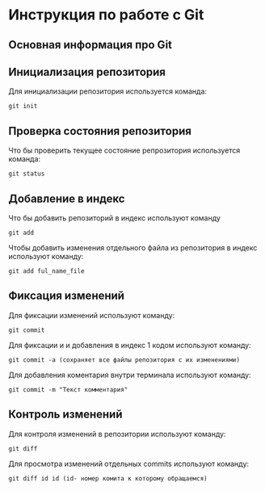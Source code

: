 # **Инструкция по работе с Git**

## Основная информация про Git

## Инициализация репозитория

Для инициализации репозитория используется команда:

    git init

## Проверка состояния репозитория

Что бы проверить текущее состояние репрозитория используется команда:

    git status

## Добавление в индекс

Что бы добавить репозиторий в индекс используют команду

    git add

Чтобы добавить изменения отдельного файла из репозитория в индекс используют команду:

    git add ful_name_file

## Фиксация изменений

Для фиксации изменений используют команду:

    git commit

Для фиксации и и добавления в индекс 1 кодом используют команду:

    git commit -a (сохраняет все файлы репозитория с их изменениями)

Для добавления коментария внутри терминала используют команду:

    git commit -m "Текст комментария"

## Контроль изменений

Для контроля изменений в репозитории используют команду:

    git diff

Для просмотра изменений отдельных commits используют команду:

    git diff id id (id- номер комита к которому обращаемся)
